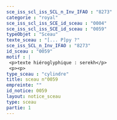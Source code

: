 ```yaml
---
sce_iss_scl_iss_SCL_n_Inv_IFAO : "8273"
categorie : "royal"
sce_iss_scl_iss_SCE_id_sceau : "0004"
sce_iss_scl_iss_SCE_id_sceau : "0059"
typeObjet : "Sceau"
texte_sceau : "[... P]py ?"
sce_iss_SCL_n_Inv_IFAO : "8273"
id_sceau : "0059"
motif : |
 <p>texte hiéroglyphique : serekh</p>
 <p><p>
type_sceau : "cylindre"
title: sceau n°0059
empreinte: ""
id_notice: 0059
layout: notice_sceau
type: sceau
partie: 1
---
```

